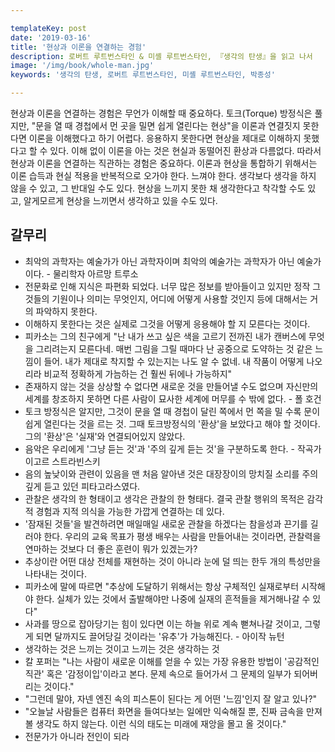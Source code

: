 ```yaml
---

templateKey: post
date: '2019-03-16'
title: '현상과 이론을 연결하는 경험'
description: 로버트 루트번스타인 & 미셸 루트번스타인, 『생각의 탄생』을 읽고 나서
image: '/img/book/whole-man.jpg'
keywords: '생각의 탄생, 로버트 루트번스타인, 미셸 루트번스타인, 박종성'

---
```


현상과 이론을 연결하는 경험은 무언가 이해할 때 중요하다. 토크(Torque) 방정식은 풀지만, "문을 열 때 경첩에서 먼 곳을 밀면 쉽게 열린다는 현상"을 이론과 연결짓지 못한다면 이론을 이해했다고 하기 어렵다. 응용하지 못한다면 현상을 제대로 이해하지 못했다고 할 수 있다. 이해 없이 이론을 아는 것은 현실과 동떨어진 환상과 다름없다. 따라서 현상과 이론을 연결하는 직관하는 경험은 중요하다. 이론과 현상을 통합하기 위해서는 이론 습득과 현실 적용을 반복적으로 오가야 한다. 느껴야 한다. 생각보다 생각을 하지 않을 수 있고, 그 반대일 수도 있다. 현상을 느끼지 못한 채 생각한다고 착각할 수도 있고, 알게모르게 현상을 느끼면서 생각하고 있을 수도 있다.

## 갈무리

- 최악의 과학자는 예술가가 아닌 과학자이며 최악의 예술가는 과학자가 아닌 예술가이다. - 물리학자 아르망 트루소
- 전문화로 인해 지식은 파편화 되었다. 너무 많은 정보를 받아들이고 있지만 정작 그것들의 기원이나 의미는 무엇인지, 어디에 어떻게 사용할 것인지 등에 대해서는 거의 파악하지 못한다.
- 이해하지 못한다는 것은 실제로 그것을 어떻게 응용해야 할 지 모른다는 것이다.
- 피카소는 그의 친구에게 "난 내가 쓰고 싶은 색을 고르기 전까진 내가 캔버스에 무엇을 그리려는지 모른다네. 매번 그림을 그릴 때마다 난 공중으로 도약하는 것 같은 느낌이 들어. 내가 제대로 착지할 수 있는지는 나도 알 수 없네. 내 작품이 어떻게 나오리라 비교적 정확하게 가늠하는 건 훨씬 뒤에나 가능하지"
- 존재하지 않는 것을 상상할 수 없다면 새로운 것을 만들어낼 수도 없으며
자신만의 세계를 창조하지 못하면 다른 사람이 묘사한 세계에 머무를 수 밖에 없다. - 폴 호건
- 토크 방정식은 알지만, 그것이 문을 열 때 경첩이 달린 쪽에서 먼 쪽을 밀 수록 문이 쉽게 열린다는 것을 르는 것. 그때 토크방정식의 '환상'을 보았다고 해야 할 것이다. 그의 '환상'은 '실재'와 연결되어있지 않았다.
- 음악은 우리에게 '그냥 듣는 것'과 '주의 깊게 듣는 것'을 구분하도록 한다. - 작곡가 이고르 스트라빈스키
- 음의 높낮이와 관련이 있음을 맨 처음 알아낸 것은 대장장이의 망치질 소리를 주의 깊게 듣고 있던 피타고라스였다.
- 관찰은 생각의 한 형태이고 생각은 관찰의 한 형태다. 결국 관찰 행위의 목적은 감각적 경험과 지적 의식을 가능한 가깝게 연결하는 데 있다.
- '잠재된 것들'을 발견하려면 매일매일 새로운 관찰을 하겠다는 참을성과 끈기를 길러야 한다. 우리의 교육 목표가 평생 배우는 사람을 만들어내는 것이라면, 관찰력을 연마하는 것보다 더 좋은 훈련이 뭐가 있겠는가?
- 추상이란 어떤 대상 전체를 재현하는 것이 아니라 눈에 덜 띄는 한두 개의 특성만을 나타내는 것이다.
- 피카소에 말에 따르면 "추상에 도달하기 위해서는 항상 구체적인 실재로부터 시작해야 한다. 실체가 있는 것에서 출발해야만 나중에 실재의 흔적들을 제거해나갈 수 있다"
- 사과를 땅으로 잡아당기는 힘이 있다면 이는 하늘 위로 계속 뻗쳐나갈 것이고, 그렇게 되면 달까지도 끌어당길 것이라는 '유추'가 가능해진다. - 아이작 뉴턴
- 생각하는 것은 느끼는 것이고 느끼는 것은 생각하는 것
- 칼 포퍼는 "나는 사람이 새로운 이해를 얻을 수 있는 가장 유용한 방법이 '공감적인 직관' 혹은 '감정이입'이라고 본다. 문제 속으로 들어가서 그 문제의 일부가 되어버리는 것이다."
- "그런데 말야, 자넨 엔진 속의 피스톤이 된다는 게 어떤 '느낌'인지 잘 알고 있나?"
- "오늘날 사람들은 컴퓨터 화면을 들여다보는 일에만 익숙해질 뿐, 진짜 금속을 만져볼 생각도 하지 않는다. 이런 식의 태도는 미래에 재앙을 몰고 올 것이다."
- 전문가가 아니라 전인이 되라